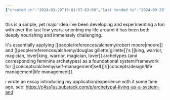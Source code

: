 ```yaml
---
{"created in":"2024-03-29T19:01:57-03:00","last tended to":"2024-09-29T14:27:59-03:00","tags":["alchemy","🌿","framework"],"dg-publish":true,"notestage":["🌿"],"permalink":"/models-and-frameworks/alchemy/archetypal-matrix/","dgPassFrontmatter":true,"created":"2024-03-29T19:01:57.398-03:00","updated":"2024-09-29T14:28:00.378-03:00"}
---
```


this is a simple, yet major idea i've been developing and experimenting a ton with over the last few years. orienting my life around it has been both deeply nourishing and immensely challenging.

it's essentially applying [[people/references/alchemy/robert moore\|moore]] and [[people/references/alchemy/douglas gillette\|gillette]]'s [[king, warrior, magician, lover\|king, warrior, magician, lover]] archetypes (and corresponding feminine archetypes) as a foundational system/framework for [[concepts/alchemy/self-management\|self]]/[[concepts/design/life management\|life management]].

i wrote an essay introducing my application/experience with it some time ago, see: https://c4ss1us.substack.com/p/archetypal-living-as-a-system-and
